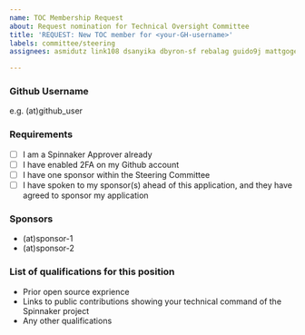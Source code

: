 ```yaml
---
name: TOC Membership Request
about: Request nomination for Technical Oversight Committee
title: 'REQUEST: New TOC member for <your-GH-username>'
labels: committee/steering
assignees: asmidutz link108 dsanyika dbyron-sf rebalag guido9j mattgogerly praseedasathaye

---
```


### Github Username
e.g. (at)github_user

### Requirements

- [ ] I am a Spinnaker Approver already
- [ ] I have enabled 2FA on my Github account
- [ ] I have one sponsor within the Steering Committee
- [ ] I have spoken to my sponsor(s) ahead of this application, and they have agreed to sponsor my application

### Sponsors

- (at)sponsor-1
- (at)sponsor-2

### List of qualifications for this position

- Prior open source exprience
- Links to public contributions showing your technical command of the Spinnaker project
- Any other qualifications
